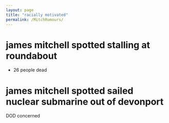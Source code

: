 ```yaml
---
layout: page
title: "racially motivated"
permalink: /MitchRumours/
---
```



# james mitchell spotted stalling at roundabout
- 26 people dead

# james mitchell spotted sailed nuclear submarine out of devonport
DOD concerned
